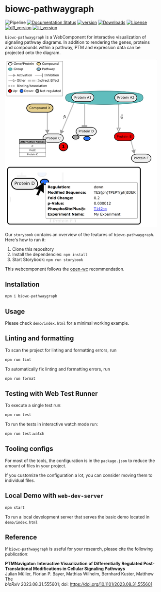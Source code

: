 # biowc-pathwaygraph
![Pipeline](https://github.com/kusterlab/biowc-pathwaygraph/actions/workflows/node.js.yml/badge.svg)
[![Documentation Status](https://readthedocs.org/projects/biowc-pathwaygraph/badge/?version=latest)](https://biowc-pathwaygraph.readthedocs.io/en/latest/?badge=latest)
[![version](https://img.shields.io/npm/v/biowc-pathwaygraph.svg?logo=npm)](https://www.npmjs.com/package/biowc-pathwaygraph)
[![Downloads](https://img.shields.io/npm/dt/biowc-pathwaygraph.svg?label=Downloads)](https://www.npmjs.com/package/biowc-pathwaygraph)
[![License](https://img.shields.io/npm/l/biowc-pathwaygraph?label=License)](https://www.apache.org/licenses/LICENSE-2.0)
[![d3_version](https://img.shields.io/npm/dependency-version/biowc-pathwaygraph/d3)](https://www.npmjs.com/package/d3/v/6.2.0)
[![lit_version](https://img.shields.io/npm/dependency-version/biowc-pathwaygraph/lit)](https://www.npmjs.com/package/lit/v/2.0.2)

`biowc-pathwaygraph` is a WebComponent for interactive visualization of signaling pathway diagrams.
In addition to rendering the genes, proteins and compounds within a pathway, PTM and expression data can be projected onto the diagram.  

<p>
<img src="demo/Screenshot.png" alt='Screenshot' width='500' >
</p>

Our  `storybook` contains an overview of the features of `biowc-pathwaygraph`. Here's how to run it:  
1. Clone this repository
2. Install the dependencies: `npm install`
3. Start Storybook: `npm run storybook` 

This webcomponent follows the [open-wc](https://github.com/open-wc/open-wc) recommendation.

## Installation

```bash
npm i biowc-pathwaygraph
```

## Usage

Please check `demo/index.html` for a minimal working example.

## Linting and formatting

To scan the project for linting and formatting errors, run

```bash
npm run lint
```

To automatically fix linting and formatting errors, run

```bash
npm run format
```

## Testing with Web Test Runner

To execute a single test run:

```bash
npm run test
```

To run the tests in interactive watch mode run:

```bash
npm run test:watch
```


## Tooling configs

For most of the tools, the configuration is in the `package.json` to reduce the amount of files in your project.

If you customize the configuration a lot, you can consider moving them to individual files.

## Local Demo with `web-dev-server`

```bash
npm start
```

To run a local development server that serves the basic demo located in `demo/index.html`

## Reference
If `biowc-pathwaygraph` is useful for your research, please cite the following publication:  

 **PTMNavigator: Interactive Visualization of Differentially Regulated Post-Translational Modifications in Cellular Signaling Pathways**  
Julian Müller, Florian P. Bayer, Mathias Wilhelm, Bernhard Kuster, Matthew The  
_bioRxiv_ 2023.08.31.555601; doi: https://doi.org/10.1101/2023.08.31.555601
